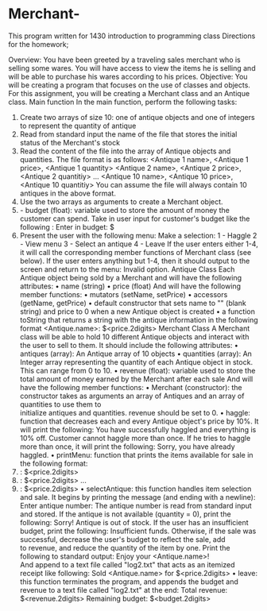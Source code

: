 # Merchant-
This program written for 1430 introduction to programming class
Directions for the homework;



Overview: You have been greeted by a traveling sales merchant who is selling some wares. You will have access to view the items he is selling and will be able to purchase his wares according to his prices.
Objective: You will be creating a program that focuses on the use of classes and objects. For this assignment, you will be creating a Merchant class and an Antique class.
Main function
In the main function, perform the following tasks:
1) Create two arrays of size 10: one of antique objects and one of integers to represent the quantity of antique
2) Read from standard input the name of the file that stores the initial status of the Merchant's stock
3) Read the content of the file into the array of Antique objects and quantities. The file format is as follows:
<Antique 1 name>, <Antique 1 price>, <Antique 1 quantity>
<Antique 2 name>, <Antique 2 price>, <Antique 2 quantitiy>
...
<Antique 10 name>, <Antique 10 price>, <Antique 10 quantitiy>
You can assume the file will always contain 10 antiques in the above format.
4) Use the two arrays as arguments to create a Merchant object.
5) - budget (float): variable used to store the amount of money the customer can spend. Take in user input for customer's budget like the following :
Enter in budget: $
6) Present the user with the following menu:
Make a selection:
1 - Haggle
2 - View menu
3 - Select an antique
4 - Leave
If the user enters either 1-4, it will call the corresponding member functions of Merchant class (see below). If the user enters anything but 1-4, then it should output to the screen and return to the menu:
Invalid option.
Antique Class
Each Antique object being sold by a Merchant and will have the following attributes:
	• name (string)
	• price (float)
And will have the following member functions:
	• mutators (setName, setPrice)
	• accessors (getName, getPrice)
	• default constructor that sets name to "" (blank string) and price to 0 when a new Antique object is created
	• a function toString that returns a string with the antique information in the following format
<Antique.name>: $<price.2digits>
Merchant Class
A Merchant class will be able to hold 10 different Antique objects and interact with the user to sell to them. It should include the following attributes:
	• antiques (array): An Antique array of 10 objects
	• quantities (array): An Integer array representing the quantity of each Antique object in stock. This can range from 0 to 10.
	• revenue (float): variable used to store the total amount of money earned by the Merchant after each sale
And will have the following member functions:
	• Merchant (constructor): the constructor takes as arguments an array of Antiques and an array of quantities to use them to initialize antiques and quantities. revenue should be set to 0.
	• haggle: function that decreases each and every Antique object's price by 10%. It will print the following:
You have successfully haggled and everything is 10% off.
Customer cannot haggle more than once. If he tries to haggle more than once, it will print the following:
Sorry, you have already haggled.
	• printMenu: function that prints the items available for sale in the following format:
1) <Antique name1>: $<price.2digits>
2) <Antique name2>: $<price.2digits>
...
10) <Antique name10>: $<price.2digits>
	• selectAntique: this function handles item selection and sale. It begins by printing the message (and ending with a newline):
Enter antique number:
The antique number is read from standard input and stored. If the antique is not available (quantity = 0), print the following:
Sorry! Antique is out of stock.
If the user has an insufficient budget, print the following:
Insufficient funds.
Otherwise, if the sale was successful, decrease the user's budget to reflect the sale, add to revenue, and reduce the quantity of the item by one. Print the following to standard output:
Enjoy your <Antique.name>!
And append to a text file called "log2.txt" that acts as an itemized receipt like following:
Sold <Antique.name> for $<price.2digits>
	• leave: this function terminates the program, and appends the budget and revenue to a text file called "log2.txt" at the end:
Total revenue: $<revenue.2digits>
Remaining budget: $<budget.2digits>
